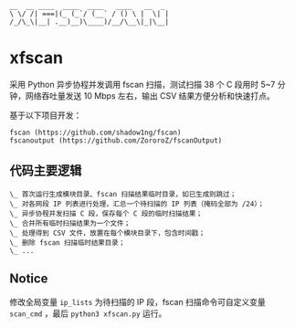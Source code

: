 
```
__  __ ____  ____  ____   ____   __  _ 
\ \/ /| ===|(_ (_`/ (__` / () \ |  \| |
/_/\_\|__| .__)__)\____)/__/\__\|_|\__|
```

# xfscan
采用 Python 异步协程并发调用 fscan 扫描，测试扫描 38 个 C 段用时 5~7 分钟，网络吞吐量发送 10 Mbps 左右，输出 CSV 结果方便分析和快速打点。

基于以下项目开发：
```
fscan (https://github.com/shadow1ng/fscan)
fscanoutput (https://github.com/ZororoZ/fscanOutput)
```

## 代码主要逻辑

> 
    \_ 首次运行生成模块目录、fscan 扫描结果临时目录，如已生成则跳过；
    \_ 对各网段 IP 列表进行处理，汇总一个待扫描的 IP 列表（掩码全部为 /24）；
    \_ 异步协程并发扫描 C 段，保存每个 C 段的临时扫描结果；
    \_ 合并所有临时扫描结果为一个文件；
    \_ 处理得到 CSV 文件，放置在每个模块目录下，包含时间戳；
    \_ 删除 fscan 扫描临时结果目录；
    \_ ...


## Notice
修改全局变量 `ip_lists` 为待扫描的 IP 段，fscan 扫描命令可自定义变量 `scan_cmd` ，最后 `python3 xfscan.py` 运行。